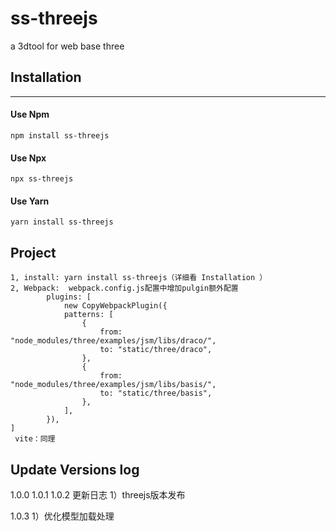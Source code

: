 
# ss-threejs

a 3dtool for web base three

## Installation
***

#### Use Npm

    npm install ss-threejs

#### Use Npx

    npx ss-threejs

#### Use Yarn

    yarn install ss-threejs

## Project 

 	1, install: yarn install ss-threejs（详细看 Installation ）
 	2, Webpack:  webpack.config.js配置中增加pulgin额外配置
    		plugins: [
				new CopyWebpackPlugin({
				patterns: [
					{
						from: "node_modules/three/examples/jsm/libs/draco/",
						to: "static/three/draco",
					},
					{
						from: "node_modules/three/examples/jsm/libs/basis/",
						to: "static/three/basis",
					},
				],
			}),
	]
   	 vite：同理

## Update Versions log

1.0.0 1.0.1 1.0.2 更新日志
 1）threejs版本发布

1.0.3
1）优化模型加载处理
